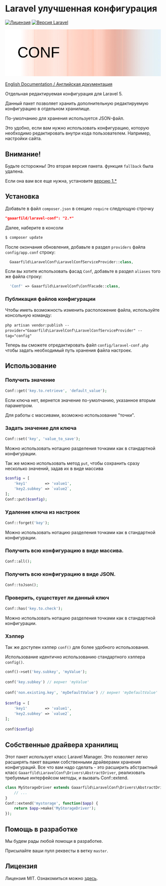 # Laravel улучшенная конфигурация

[![Лицензия](https://img.shields.io/badge/license-MIT-brightgreen.svg?style=flat-square)](LICENSE.md)
[![Версия Laravel](https://img.shields.io/badge/laravel-5-orange.svg?style=flat-square)](http://laravel.com)

![Laravel Conf](conf.png)

[English Documentation / Английская документация](https://github.com/gaaarfild/laravel-conf/blob/master/README.md)

Отдельная редактируемая конфигурация для Laravel 5.

Данный пакет позволяет хранить дополнительную редактируемую конфигурацию в отдельном хранилище.

По-умолчанию для хранения используется JSON-файл.

Это удобно, если вам нужно использовать конфигурацию, которую необходимо редактировать внутри кода пользователем. Например, настройки сайта.

## Внимание!

Будьте осторожны! Это вторая версия пакета. функция `fallback` была удалена.

Если она вам все еще нужна, установите [версию 1.*](https://github.com/gaaarfild/laravel-conf/tree/v1.2.2)

## Установка

Добавьте в файл `composer.json` в секцию `require` следующую строчку

``` JSON
"gaaarfild/laravel-conf": "2.*"
```

Далее, наберите в консоли

``` BASH
$ composer update
```

После окончания обновления, добавьте в раздел `providers` файла `config/app.conf` строку:

``` php
  Gaaarfild\LaravelConf\LaravelConfServiceProvider::class,
```

Если вы хотите использовать фасад `Conf`, добавьте в раздел `aliases` того же файла строку:

``` php
  'Conf' => Gaaarfild\LaravelConf\ConfFacade::class,
```

### Публикация файлов конфигурации

Чтобы иметь возможность изменить расположение файла, используйте консольную команду:

`php artisan vendor:publish --provider="Gaaarfild\LaravelConf\LaravelConfServiceProvider" --tag="config"`

Теперь вы сможете отредактировать файл `config/laravel-conf.php` чтобы задать необходимый путь хранения файла настроек.


## Использование

### Получить значение

``` php
Conf::get('key.to.retrieve', 'default_value');
```

Если ключа нет, вернется значение по-умолчанию, указанное вторым параметром.

Для работы с массивами, возможно использование "точки".

### Задать значение для ключа

``` PHP
Conf::set('key', 'value_to_save');
```

Можно использовать нотацию разделения точками как в стандартной конфигурации.

Так же можно использовать метод `put`, чтобы сохранить сразу несколько значений, задав их в виде массива

``` PHP
$config = [
    'key1'        => 'value1',
    'key2.subkey' => `value2`,
];
Conf::put($config);
```

### Удаление ключа из настроек

``` PHP
Conf::forget('key');
```

Можно использовать нотацию разделения точками как в стандартной конфигурации.

### Получить всю конфигурацию в виде массива.

``` PHP
Conf::all();
```

### Получить всю конфигурацию в виде JSON.

``` PHP
Conf::toJson();
```

### Проверить, существует ли данный ключ

``` PHP
Conf::has('key.to.check');
```

Можно использовать нотацию разделения точками как в стандартной конфигурации.

### Хэлпер

Так же доступен хэлпер `conf()` для более удобного использования.

Использование идентично использованию стандартного хэлпера `config()`.

``` php
conf()->set('key.subkey', 'myValue');

conf('key.subkey') // вернет 'myValue'

conf('non.existing.key', 'myDefaultValue') // вернет 'myDefaultValue'

$config = [
    'key1'        => 'value1',
    'key2.subkey' => `value2`,
];

conf($config)
```

## Собственные драйвера хранилищ

Этот пакет использует класс Laravel Manager. Это позволяет легко расширять пакет вашими собственными драйверами хранения конфигураций. Все что вам надо сделать - это расширить абстрактный класс `Gaaarfild\LaravelConf\Drivers\AbstractDriver`, реализовать требуемые интерфейсом методы, и вызвать Conf::extend.

``` php
class MyStorageDriver extends Gaaarfild\LaravelConf\Drivers\AbstractDriver {
    // ...
}
Conf::extend('mystorage', function($app) {
    return $app->make('MyStorageDriver');
});
```

## Помощь в разработке

Мы будем рады любой помощи в разработке.

Присылайте ваши пулл реквесты в ветку `master`.


## Лицензия

Лицензия MIT. Ознакомиться можно [здесь](https://github.com/gaaarfild/laravel-conf/blob/master/LICENSE).

